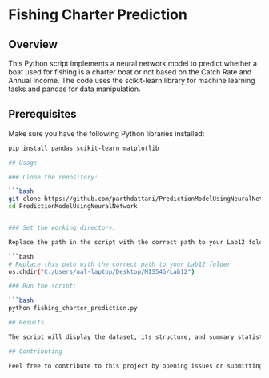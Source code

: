# Fishing Charter Prediction

## Overview

This Python script implements a neural network model to predict whether a boat used for fishing is a charter boat or not based on the Catch Rate and Annual Income. The code uses the scikit-learn library for machine learning tasks and pandas for data manipulation.

## Prerequisites

Make sure you have the following Python libraries installed:

```bash
pip install pandas scikit-learn matplotlib

## Usage

### Clone the repository:

```bash
git clone https://github.com/parthdattani/PredictionModelUsingNeuralNetwork.git
cd PredictionModelUsingNeuralNetwork


### Set the working directory:

Replace the path in the script with the correct path to your Lab12 folder:

```bash
# Replace this path with the correct path to your Lab12 folder
os.chdir("C:/Users/ual-laptop/Desktop/MIS545/Lab12")

### Run the script:

```bash
python fishing_charter_prediction.py

## Results

The script will display the dataset, its structure, and summary statistics. It will also visualize the neural network model and output predictionsalong with a confusion matrix and predictive accuracy.

## Contributing

Feel free to contribute to this project by opening issues or submitting pull requests.
